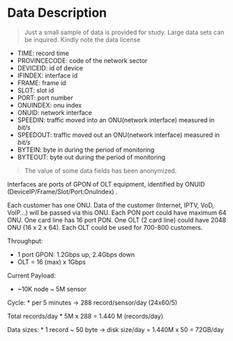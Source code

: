 # Data Description

>Just a small sample of data is provided for study. Large data sets can be inquired. Kindly note the data license

* TIME: record time
* PROVINCECODE: code of the network sector
* DEVICEID: id of device
* IFINDEX: interface id
* FRAME: frame id
* SLOT: slot id
* PORT: port number
* ONUINDEX: onu index
* ONUID: network interface
* SPEEDIN:  traffic moved into an ONU(network interface) measured in *bit/s*
* SPEEDOUT: traffic moved out an ONU(network interface) measured in *bit/s*
* BYTEIN: byte in during the period of monitoring
* BYTEOUT: byte out during the period of monitoring

>The value of some data fields has been anonymized.

Interfaces  are ports of GPON of OLT equipment, identified by ONUID (DeviceIP/Frame/Slot/Port:OnuIndex) .

Each customer has one ONU. Data of the customer (Internet, IPTV, VoD, VoIP...) will be passed via this ONU. Each PON port could have maximum 64 ONU. One card line has  16 port PON. One  OLT (2 card line) could have 2048 ONU (16 x 2 x 64). Each   OLT could be used for 700-800 customers.

Throughput:
   * 1 port GPON: 1.2Gbps up, 2.4Gbps down
   * OLT = 16 (max) x 1Gbps

Current Payload:
  * ~10K node ~ 5M sensor

  Cycle:
    * per 5 minutes -> 288 record/sensor/day (24x60/5)

  Total records/day
    * 5M x  288 = 1.440 M (records/day)

   Data sizes:
    * 1 record ~ 50 byte -> disk size/day = 1.440M x 50 = 72GB/day
